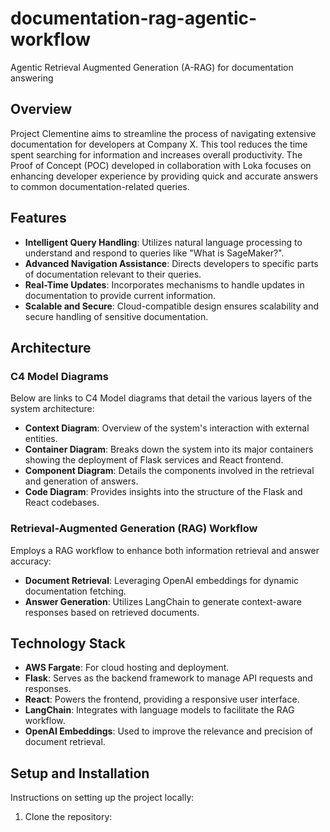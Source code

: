 # documentation-rag-agentic-workflow
Agentic Retrieval Augmented Generation (A-RAG) for documentation answering

## Overview
Project Clementine aims to streamline the process of navigating extensive documentation for developers at Company X. This tool reduces the time spent searching for information and increases overall productivity. The Proof of Concept (POC) developed in collaboration with Loka focuses on enhancing developer experience by providing quick and accurate answers to common documentation-related queries.

## Features
- **Intelligent Query Handling**: Utilizes natural language processing to understand and respond to queries like "What is SageMaker?".
- **Advanced Navigation Assistance**: Directs developers to specific parts of documentation relevant to their queries.
- **Real-Time Updates**: Incorporates mechanisms to handle updates in documentation to provide current information.
- **Scalable and Secure**: Cloud-compatible design ensures scalability and secure handling of sensitive documentation.

## Architecture
### C4 Model Diagrams
Below are links to C4 Model diagrams that detail the various layers of the system architecture:
- **Context Diagram**: Overview of the system's interaction with external entities.
- **Container Diagram**: Breaks down the system into its major containers showing the deployment of Flask services and React frontend.
- **Component Diagram**: Details the components involved in the retrieval and generation of answers.
- **Code Diagram**: Provides insights into the structure of the Flask and React codebases.

### Retrieval-Augmented Generation (RAG) Workflow
Employs a RAG workflow to enhance both information retrieval and answer accuracy:
- **Document Retrieval**: Leveraging OpenAI embeddings for dynamic documentation fetching.
- **Answer Generation**: Utilizes LangChain to generate context-aware responses based on retrieved documents.

## Technology Stack
- **AWS Fargate**: For cloud hosting and deployment.
- **Flask**: Serves as the backend framework to manage API requests and responses.
- **React**: Powers the frontend, providing a responsive user interface.
- **LangChain**: Integrates with language models to facilitate the RAG workflow.
- **OpenAI Embeddings**: Used to improve the relevance and precision of document retrieval.

## Setup and Installation
Instructions on setting up the project locally:
1. Clone the repository:
